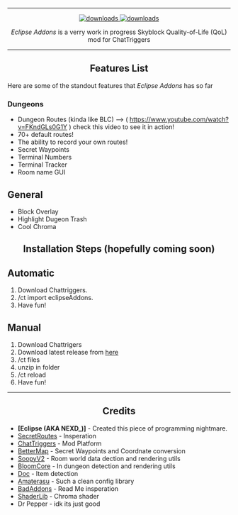 ***
<p align="center">
  <a href="https://github.com/Eclipse-5214/eclipseAddons/releases" target="_blank">
    <img alt="downloads" src="https://img.shields.io/github/v/release/Eclipse-5214/eclipseAddons?color=4166f5&style=flat-square" />
  </a>
  <a href="https://github.com/Eclipse-5214/eclipseAddons/releases" target="_blank">
    <img alt="downloads" src="https://img.shields.io/github/downloads/Eclipse-5214/eclipseAddons/total?color=4166f5&style=flat-square" />
  </a>
</p>

<p align="center" id="description"><em>Eclipse Addons</em> is a verry work in progress Skyblock Quality-of-Life (QoL) mod for ChatTriggers</p>

---

<h2 align="center">Features List</h2>

<p>Here are some of the standout features that <em>Eclipse Addons</em> has so far</p>

### **Dungeons**
- Dungeon Routes (kinda like BLC)
  --> ( https://www.youtube.com/watch?v=FKndGLs0G1Y ) check this video to see it in action!
- 70+ default routes!
- The ability to record your own routes!
- Secret Waypoints
- Terminal Numbers
- Terminal Tracker
- Room name GUI

## **General**
- Block Overlay
- Highlight Dugeon Trash
- Cool Chroma

<h2 align="center">Installation Steps (hopefully coming soon)</h2>

## **Automatic**
1. Download Chattriggers.  
2. /ct import eclipseAddons.  
3. Have fun!

## **Manual**
1. Download Chattrigers
2. Download latest release from [here](https://github.com/Eclipse-5214/eclipseAddons/releases)
3. /ct files
4. unzip in folder
5. /ct reload
6. Have fun!
   
---

<h2 align="center">Credits</h2>

- **[Eclipse (AKA NEXD_)]** - Created this piece of programming nightmare.  
- [SecretRoutes](https://github.com/yourboykyle/SecretRoutes/) - Insperation
- [ChatTriggers](https://www.chattriggers.com/) - Mod Platform
- [BetterMap](https://github.com/BetterMap/BetterMap/) - Secret Waypoints and Coordnate conversion
- [SoopyV2](https://github.com/Soopyboo32/SoopyV2/) - Room world data dection and rendering utils 
- [BloomCore](https://www.chattriggers.com/modules/v/BloomCore/) - In dungeon detection and rendering utils
- [Doc](https://github.com/DocilElm/Doc/) - Item detection
- [Amaterasu](https://github.com/DocilElm/Amaterasu/) - Such a clean config library
- [BadAddons](https://github.com/mehdii000/BadAddons/) - Read Me insperation
- [ShaderLib](https://github.com/PerseusPotter/shaderlib/) - Chroma shader
- Dr Pepper - idk its just good
